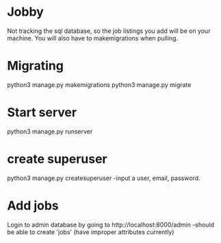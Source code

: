 # Jobby

Not tracking the sql database, so the job listings you add will be on your machine. You will also have to makemigrations when pulling.

# Migrating
python3 manage.py makemigrations
python3 manage.py migrate

# Start server
python3 manage.py runserver

# create superuser
python3 manage.py createsuperuser
  -input a user, email, password.
  
# Add jobs
Login to admin database by going to http://localhost:8000/admin
  -should be able to create 'jobs' (have improper attributes currently)
